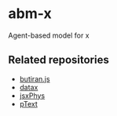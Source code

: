 # abm-x
Agent-based model for x

## Related repositories
* [butiran.js](../../../butiran.js)
* [datax](../../../datax)
* [jsxPhys](../../../jsxphys)
* [pText](../../../ptext)
